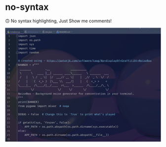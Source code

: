 # no-syntax
🙃 No syntax highlighting, Just Show me comments!

![](https://github.com/JaDogg/no-syntax/blob/main/screenshot-sample-pycharm.png)
